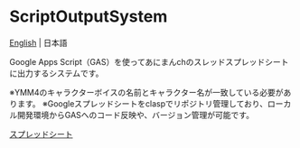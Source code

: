 # ScriptOutputSystem

[English](./docs/lang/en.md) | 日本語

Google Apps Script（GAS）を使ってあにまんchのスレッドスプレッドシートに出力するシステムです。

※YMM4のキャラクターボイスの名前とキャラクター名が一致している必要があります。
※Googleスプレッドシートをclaspでリポジトリ管理しており、ローカル開発環境からGASへのコード反映や、バージョン管理が可能です。

[スプレッドシート](https://docs.google.com/spreadsheets/d/1qQYZ1AvQwvACqRvZFx3LaFvfr0kbPzDPFwyqpP3SBAU/edit?gid=1609864189#gid=1609864189)
